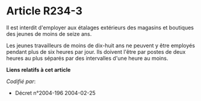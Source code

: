# Article R234-3

Il est interdit d'employer aux étalages extérieurs des magasins et boutiques des jeunes de moins de seize ans.

Les jeunes travailleurs de moins de dix-huit ans ne peuvent y être employés pendant plus de six heures par jour. Ils doivent
l'être par postes de deux heures au plus séparés par des intervalles d'une heure au moins.

**Liens relatifs à cet article**

_Codifié par_:

  - Décret n°2004-196 2004-02-25
